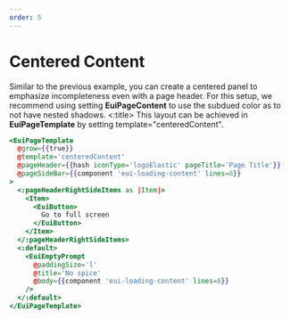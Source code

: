 ```yaml
---
order: 5
---
```


# Centered Content

<EuiSpacer />
<EuiText>
  Similar to the previous example, you can create a centered panel to emphasize incompleteness even with a page header. For this setup, we recommend using setting <strong>EuiPageContent</strong> to use the <EuiCode>subdued</EuiCode> color as to not have nested shadows.
</EuiText>
<EuiSpacer />
<EuiCallOut>
  <:title>
    This layout can be achieved in <strong>EuiPageTemplate</strong> by setting <EuiCode>template="centeredContent"</EuiCode>.
  </:title>
</EuiCallOut>

```hbs template
<EuiPageTemplate
  @grow={{true}}
  @template='centeredContent'
  @pageHeader={{hash iconType='logoElastic' pageTitle='Page Title'}}
  @pageSideBar={{component 'eui-loading-content' lines=8}}
>
  <:pageHeaderRightSideItems as |Item|>
    <Item>
      <EuiButton>
        Go to full screen
      </EuiButton>
    </Item>
  </:pageHeaderRightSideItems>
  <:default>
    <EuiEmptyPrompt
      @paddingSize='l'
      @title='No spice'
      @body={{component 'eui-loading-content' lines=8}}
    />
  </:default>
</EuiPageTemplate>
```
